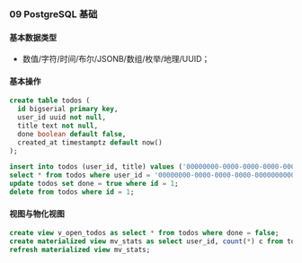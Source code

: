 ### 09 PostgreSQL 基础

#### 基本数据类型
- 数值/字符/时间/布尔/JSONB/数组/枚举/地理/UUID；

#### 基本操作
```sql
create table todos (
  id bigserial primary key,
  user_id uuid not null,
  title text not null,
  done boolean default false,
  created_at timestamptz default now()
);

insert into todos (user_id, title) values ('00000000-0000-0000-0000-000000000000', 'demo');
select * from todos where user_id = '00000000-0000-0000-0000-000000000000';
update todos set done = true where id = 1;
delete from todos where id = 1;
```

#### 视图与物化视图
```sql
create view v_open_todos as select * from todos where done = false;
create materialized view mv_stats as select user_id, count(*) c from todos group by 1;
refresh materialized view mv_stats;
```


